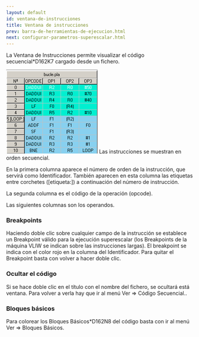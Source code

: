 ```yaml
---
layout: default
id: ventana-de-instrucciones
title: Ventana de instrucciones
prev: barra-de-herramientas-de-ejecucion.html
next: configurar-parametros-superescalar.html
---
```


La Ventana de Instrucciones permite visualizar el código secuencial*D162K7 cargado desde un fichero.

![](imgs/bm16_result.png)
Las instrucciones se muestran en orden secuencial.

En la primera columna aparece el número de orden de la instrucción, que servirá como Identificador. También aparecen en esta columna las etiquetas entre corchetes ([etiqueta:]) a continuación del número de instrucción.

La segunda columna es el código de la operación (opcode).

Las siguientes columnas son los operandos.


### Breakpoints

Haciendo doble clic sobre cualquier campo de la instrucción se establece un Breakpoint válido para la ejecución superescalar (los Breakpoints de la máquina VLIW se indican sobre las instrucciones largas). El breakpoint se indica con el color rojo en la columna del Identificador. Para quitar el Breakpoint basta con volver a hacer doble clic.


### Ocultar el código

Si se hace doble clic en el título con el nombre del fichero, se ocultará está ventana. Para volver a verla hay que ir al menú Ver => Código Secuencial..


### Bloques básicos

Para colorear los Bloques Básicos*D162N8 del código basta con ir al menú Ver => Bloques Básicos.